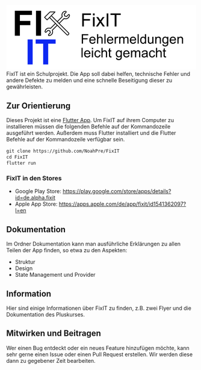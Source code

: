 ![FixIT Logo](assets/fixit_logo_banner.png)
FixIT ist ein Schulprojekt. Die App soll dabei helfen, technische Fehler und andere Defekte zu melden und eine schnelle Beseitigung dieser zu gewährleisten.

## Zur Orientierung
Dieses Projekt ist eine [Flutter App](https://flutter.dev/). Um FixIT auf ihrem Computer zu installieren müssen die folgenden Befehle auf der Kommandozeile ausgeführt werden. Außerdem muss Flutter installiert und die Flutter Befehle auf der Kommandozeile verfügbar sein.
```
git clone https://github.com/NoahPre/FixIT
cd FixIT
flutter run
```

### FixIT in den Stores
* Google Play Store: https://play.google.com/store/apps/details?id=de.alpha.fixit
* Apple App Store: https://apps.apple.com/de/app/fixit/id1541362097?l=en

## Dokumentation
Im Ordner Dokumentation kann man ausführliche Erklärungen zu allen Teilen der App finden, so etwa zu den Aspekten:
* Struktur
* Design
* State Management und Provider

## Information
Hier sind einige Informationen über FixIT zu finden, z.B. zwei Flyer und die Dokumentation des Pluskurses.

## Mitwirken und Beitragen
Wer einen Bug entdeckt oder ein neues Feature hinzufügen möchte, kann sehr gerne einen Issue oder einen Pull Request erstellen. Wir werden diese dann zu gegebener Zeit bearbeiten.
